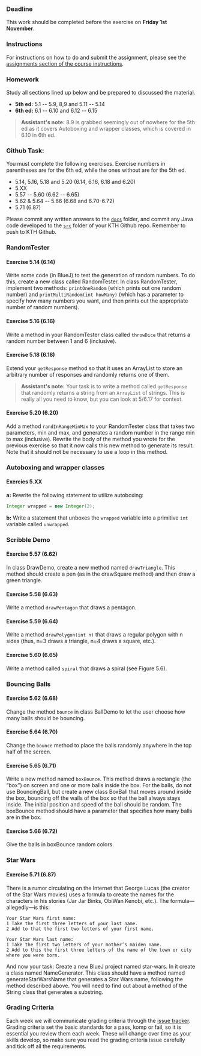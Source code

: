 ### Deadline
This work should be completed before the exercise on **Friday 1st November**.

### Instructions
For instructions on how to do and submit the assignment, please see the
[assignments section of the course instructions](https://gits-15.sys.kth.se/inda-19/course-instructions#assignments).

### Homework
Study all sections lined up below and be prepared to discussed the material.

* **5th ed:** 5.1 -- 5.9, 8,9 and 5.11 -- 5.14
* **6th ed:** 6.1 -- 6.10 and 6.12 -- 6.15

> **Assistant's note:** 8.9 is grabbed seemingly out of nowhere for the 5th ed
> as it covers Autoboxing and wrapper classes, which is covered in 6.10 in 6th
> ed.

### Github Task:
You must complete the following exercises. Exercise numbers in parentheses
are for the 6th ed, while the ones without are for the 5th ed.

- 5.14, 5.16, 5.18 and 5.20 (6.14, 6.16, 6.18 and 6.20)
- 5.XX
- 5.57 -- 5.60 (6.62 -- 6.65)
- 5.62 & 5.64 -- 5.66 (6.68 and 6.70-6.72)
- 5.71 (6.87)

Please commit any written answers to the [`docs`](docs) folder, and commit any
Java code developed to the [`src`](src) folder of your KTH Github repo.
Remember to push to KTH Github.

### RandomTester

#### Exercise 5.14 (6.14)
Write some code (in BlueJ) to test the generation of random numbers. To do
this, create a new class called RandomTester. In class RandomTester, implement
two methods: `printOneRandom` (which prints out one random number) and
`printMultiRandom(int howMany)` (which has a parameter to specify how many
numbers you want, and then prints out the appropriate number of random
numbers).

#### Exercise 5.16 (6.16)
Write a method in your RandomTester class called `throwDice` that returns a
random number between 1 and 6 (inclusive).

#### Exercise 5.18 (6.18)
Extend your `getResponse` method so that it uses an ArrayList to store an
arbitrary number of responses and randomly returns one of them.

> **Assistant's note:** Your task is to write a method called `getResponse`
> that randomly returns a string from an `ArrayList` of strings. This is really
> all you need to know, but you can look at 5/6.17 for context.

#### Exercise 5.20 (6.20)
Add a method `randInRangeMinMax` to your RandomTester class that takes two
parameters, min and max, and generates a random number in the range min to max
(inclusive). Rewrite the body of the method you wrote for the previous exercise
so that it now calls this new method to generate its result. Note that it
should not be necessary to use a loop in this method.

### Autoboxing and wrapper classes

#### Exercies 5.XX
**a:** Rewrite the following statement to utilize autoboxing:

```java
Integer wrapped = new Integer(2);
```

**b:** Write a statement that unboxes the `wrapped` variable into a primitive
`int` variable called `unwrapped`.

### Scribble Demo

#### Exercise 5.57 (6.62)
In class DrawDemo, create a new method named `drawTriangle`. This method should
create a pen (as in the drawSquare method) and then draw a green triangle.

#### Exercise 5.58 (6.63)
Write a method `drawPentagon` that draws a pentagon.

#### Exercise 5.59 (6.64)
Write a method `drawPolygon(int n)` that draws a regular polygon with n sides
(thus, n=3 draws a triangle, n=4 draws a square, etc.).

#### Exercise 5.60 (6.65)
Write a method called `spiral` that draws a spiral (see Figure 5.6).

### Bouncing Balls

#### Exercise 5.62 (6.68)
Change the method `bounce` in class BallDemo to let the user choose how many
balls should be bouncing.

#### Exercise 5.64 (6.70)
Change the `bounce` method to place the balls randomly anywhere in the top half
of the screen.

#### Exercise 5.65 (6.71)
Write a new method named `boxBounce`. This method draws a rectangle (the “box”)
on screen and one or more balls inside the box. For the balls, do not use
BouncingBall, but create a new class BoxBall that moves around inside the box,
bouncing off the walls of the box so that the ball always stays inside. The
initial position and speed of the ball should be random. The boxBounce method
should have a parameter that specifies how many balls are in the box.

#### Exercise 5.66 (6.72)
Give the balls in boxBounce random colors.

### Star Wars

#### Exercise 5.71 (6.87)
There is a rumor circulating on the Internet that George Lucas (the creator of
the Star Wars movies) uses a formula to create the names for the characters in
his stories (Jar Jar Binks, ObiWan Kenobi, etc.). The formula—allegedly—is
this:

```
Your Star Wars first name:
1 Take the first three letters of your last name.
2 Add to that the first two letters of your first name.

Your Star Wars last name:
1 Take the first two letters of your mother’s maiden name.
2 Add to this the first three letters of the name of the town or city where you were born.
```

And now your task: Create a new BlueJ project named star-wars. In it create a
class named NameGenerator. This class should have a method named
generateStarWarsName that generates a Star Wars name, following the method
described above. You will need to find out about a method of the String class
that generates a substring.

### Grading Criteria
Each week we will communicate grading criteria through the [issue tracker](../../issues/). Grading criteria set the basic standards for a pass, komp or fail, so it is essential you review them each week. These will change over time as your skills develop, so make sure you read the grading criteria issue carefully and tick off all the requirements.
